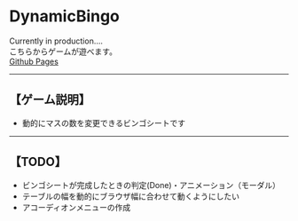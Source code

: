 # DynamicBingo

Currently in production….  
こちらからゲームが遊べます。  
[Github Pages](https://tacky0612.github.io/DynamicBingo/)
 * * *  

## 【ゲーム説明】

* 動的にマスの数を変更できるビンゴシートです

 * * *  

## 【TODO】

* ビンゴシートが完成したときの判定(Done)・アニメーション（モーダル）
* テーブルの幅を動的にブラウザ幅に合わせて動くようにしたい
* アコーディオンメニューの作成
